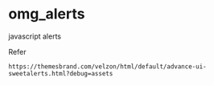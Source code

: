 # omg_alerts
javascript alerts

Refer
```
https://themesbrand.com/velzon/html/default/advance-ui-sweetalerts.html?debug=assets 
```